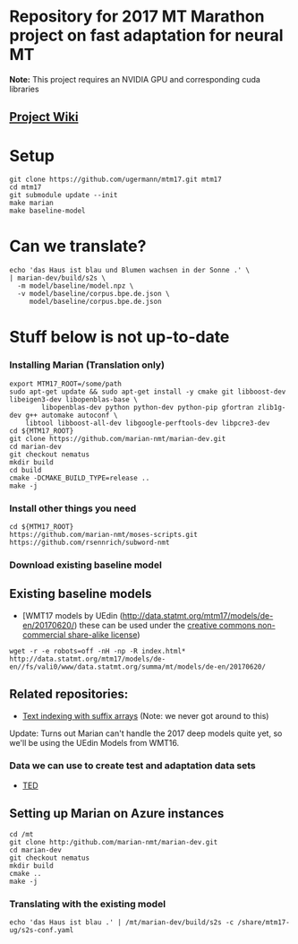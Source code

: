 # Repository for 2017 MT Marathon project on fast adaptation for neural MT

**Note:** This project requires an NVIDIA GPU and corresponding cuda libraries

## [Project Wiki](https://github.com/ugermann/mtm17/wiki)

# Setup
```
git clone https://github.com/ugermann/mtm17.git mtm17
cd mtm17
git submodule update --init
make marian
make baseline-model
```

# Can we translate?
```
echo 'das Haus ist blau und Blumen wachsen in der Sonne .' \
| marian-dev/build/s2s \
  -m model/baseline/model.npz \
  -v model/baseline/corpus.bpe.de.json \
     model/baseline/corpus.bpe.de.json 
```



# Stuff below is not up-to-date


### Installing Marian (Translation only)
```
export MTM17_ROOT=/some/path
sudo apt-get update && sudo apt-get install -y cmake git libboost-dev libeigen3-dev libopenblas-base \
        libopenblas-dev python python-dev python-pip gfortran zlib1g-dev g++ automake autoconf \
	libtool libboost-all-dev libgoogle-perftools-dev libpcre3-dev
cd ${MTM17_ROOT}
git clone https://github.com/marian-nmt/marian-dev.git
cd marian-dev
git checkout nematus
mkdir build
cd build
cmake -DCMAKE_BUILD_TYPE=release ..
make -j
```
### Install other things you need
```
cd ${MTM17_ROOT}
https://github.com/marian-nmt/moses-scripts.git
https://github.com/rsennrich/subword-nmt
```

### Download existing baseline model

## Existing baseline models 
- [WMT17 models by UEdin (http://data.statmt.org/mtm17/models/de-en/20170620/)
  these can be used under the [creative commons non-commercial share-alike license](https://creativecommons.org/licenses/by-nc-sa/3.0/))

```
wget -r -e robots=off -nH -np -R index.html* http://data.statmt.org/mtm17/models/de-en//fs/vali0/www/data.statmt.org/summa/mt/models/de-en/20170620/
```

## Related repositories:
- [Text indexing with suffix arrays](https://github.com/ugermann/btm)
  (Note: we never got around to this)
  

Update: Turns out Marian can't handle the 2017 deep models quite yet, so we'll be using the UEdin Models from WMT16.

### Data we can use to create test and adaptation data sets
- [TED](https://wit3.fbk.eu/mt.php?release=2016-01)

## Setting up Marian on Azure instances
```
cd /mt
git clone http:/github.com/marian-nmt/marian-dev.git
cd marian-dev
git checkout nematus
mkdir build
cmake ..
make -j
```
### Translating with the existing model
```
echo 'das Haus ist blau .' | /mt/marian-dev/build/s2s -c /share/mtm17-ug/s2s-conf.yaml
```




